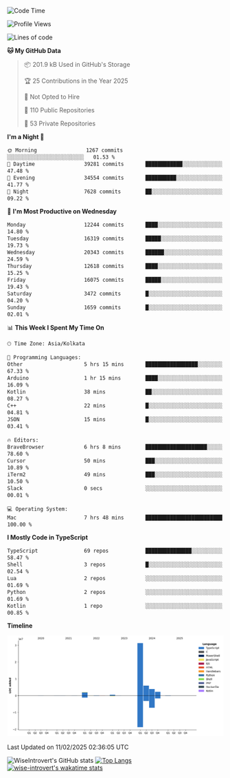 <!--START_SECTION:waka-->
![Code Time](http://img.shields.io/badge/Code%20Time-2%2C200%20hrs%2031%20mins-blue)

![Profile Views](http://img.shields.io/badge/Profile%20Views-0-blue)

![Lines of code](https://img.shields.io/badge/From%20Hello%20World%20I%27ve%20Written-46.5%20million%20lines%20of%20code-blue)

**🐱 My GitHub Data** 

> 📦 201.9 kB Used in GitHub's Storage 
 > 
> 🏆 25 Contributions in the Year 2025
 > 
> 🚫 Not Opted to Hire
 > 
> 📜 110 Public Repositories 
 > 
> 🔑 53 Private Repositories 
 > 
**I'm a Night 🦉** 

```text
🌞 Morning                1267 commits        ░░░░░░░░░░░░░░░░░░░░░░░░░   01.53 % 
🌆 Daytime                39281 commits       ████████████░░░░░░░░░░░░░   47.48 % 
🌃 Evening                34554 commits       ██████████░░░░░░░░░░░░░░░   41.77 % 
🌙 Night                  7628 commits        ██░░░░░░░░░░░░░░░░░░░░░░░   09.22 % 
```
📅 **I'm Most Productive on Wednesday** 

```text
Monday                   12244 commits       ████░░░░░░░░░░░░░░░░░░░░░   14.80 % 
Tuesday                  16319 commits       █████░░░░░░░░░░░░░░░░░░░░   19.73 % 
Wednesday                20343 commits       ██████░░░░░░░░░░░░░░░░░░░   24.59 % 
Thursday                 12618 commits       ████░░░░░░░░░░░░░░░░░░░░░   15.25 % 
Friday                   16075 commits       █████░░░░░░░░░░░░░░░░░░░░   19.43 % 
Saturday                 3472 commits        █░░░░░░░░░░░░░░░░░░░░░░░░   04.20 % 
Sunday                   1659 commits        █░░░░░░░░░░░░░░░░░░░░░░░░   02.01 % 
```


📊 **This Week I Spent My Time On** 

```text
🕑︎ Time Zone: Asia/Kolkata

💬 Programming Languages: 
Other                    5 hrs 15 mins       █████████████████░░░░░░░░   67.33 % 
Arduino                  1 hr 15 mins        ████░░░░░░░░░░░░░░░░░░░░░   16.09 % 
Kotlin                   38 mins             ██░░░░░░░░░░░░░░░░░░░░░░░   08.27 % 
C++                      22 mins             █░░░░░░░░░░░░░░░░░░░░░░░░   04.81 % 
JSON                     15 mins             █░░░░░░░░░░░░░░░░░░░░░░░░   03.41 % 

🔥 Editors: 
BraveBrowser             6 hrs 8 mins        ████████████████████░░░░░   78.60 % 
Cursor                   50 mins             ███░░░░░░░░░░░░░░░░░░░░░░   10.89 % 
iTerm2                   49 mins             ███░░░░░░░░░░░░░░░░░░░░░░   10.50 % 
Slack                    0 secs              ░░░░░░░░░░░░░░░░░░░░░░░░░   00.01 % 

💻 Operating System: 
Mac                      7 hrs 48 mins       █████████████████████████   100.00 % 
```

**I Mostly Code in TypeScript** 

```text
TypeScript               69 repos            ███████████████░░░░░░░░░░   58.47 % 
Shell                    3 repos             █░░░░░░░░░░░░░░░░░░░░░░░░   02.54 % 
Lua                      2 repos             ░░░░░░░░░░░░░░░░░░░░░░░░░   01.69 % 
Python                   2 repos             ░░░░░░░░░░░░░░░░░░░░░░░░░   01.69 % 
Kotlin                   1 repo              ░░░░░░░░░░░░░░░░░░░░░░░░░   00.85 % 
```



**Timeline**

![Lines of Code chart](https://raw.githubusercontent.com/wise-introvert/wise-introvert/master/assets/bar_graph.png)


 Last Updated on 11/02/2025 02:36:05 UTC
<!--END_SECTION:waka-->

![WiseIntrovert's GitHub stats](https://github-readme-stats.vercel.app/api?username=wise-introvert&count_private=true&show_icons=true)
[![Top Langs](https://github-readme-stats.vercel.app/api/top-langs/?username=wise-introvert&langs_count=10)](https://github.com/anuraghazra/github-readme-stats)
[![wise-introvert's wakatime stats](https://github-readme-stats.vercel.app/api/wakatime?username=wiseintrovert)](https://github.com/anuraghazra/github-readme-stats)

